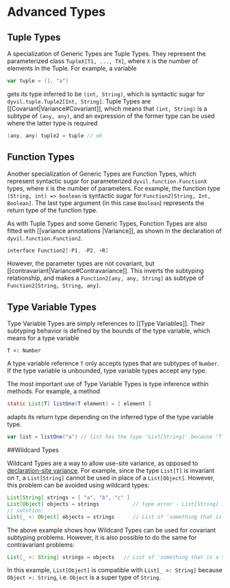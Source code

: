 # Advanced Types

## Tuple Types

A specialization of Generic Types are Tuple Types. They represent the parameterized class `TupleX[T1, ..., TX]`, where `X` is the number of elements in the Tuple. For example, a variable

```scala
var tuple = (1, "a")
```

gets its type inferred to be `(int, String)`, which is syntactic sugar for `dyvil.tuple.Tuple2[Int, String]`. Tuple Types are [[Covariant|Variance#Covariant]], which means that `(int, String)` is a subtype of `(any, any)`, and an expression of the former type can be used where the latter type is required

```scala
(any, any) tuple2 = tuple // ok
```

## Function Types

Another specialization of Generic Types are Function Types, which represent syntactic sugar for parameterized `dyvil.function.FunctionX` types, where `X` is the number of parameters. For example, the function type `(String, int) => boolean` is syntactic sugar for `Function2[String, Int, Boolean]`. The last type argument (in this case `Boolean`) represents the return type of the function type.

As with Tuple Types and some Generic Types, Function Types are also fitted with [[variance annotations |Variance]], as shown in the declaration of `dyvil.function.Function2`.

```scala
interface Function2[-P1, -P2, +R]
```

However, the parameter types are not covariant, but [[contravariant|Variance#Contravariance]]. This inverts the subtyping relationship, and makes a `Function2[any, any, String]` as subtype of `Function2[String, String, any]`.

## Type Variable Types

Type Variable Types are simply references to [[Type Variables]]. Their subtyping behavior is defined by the bounds of the type variable, which means for a type variable

```
T <: Number
```

A type variable reference `T` only accepts types that are subtypes of `Number`. If the type variable is unbounded, type variable types accept any type.

The most important use of Type Variable Types is type inference within methods. For example, a method

```java
static List[T] listOne(T element) = [ element ]
```

adapts its return type depending on the inferred type of the type variable type.

```scala
var list = listOne("a") // list has the type 'List[String]' because 'T' was inferred to 'String'
```

##Wildcard Types

Wildcard Types are a way to allow use-site variance, as opposed to [declaration-site variance](types/generic-types.md#Variance). For example, since the type `List[T]` is invariant on `T`, a `List[String]` cannot be used in place of a `List[Object]`. However, this problem can be avoided using wildcard types:

```java
List[String] strings = [ "a", "b", "c" ]
List[Object] objects = strings           // type error - List[String] is incompatible with List[Object]
// solution:
List[_ <: Object] objects = strings      // List of 'something that is a subtype of' Object
```

The above example shows how Wildcard Types can be used for covariant subtyping problems. However, it is also possible to do the same for contravariant problems:

```java
List[_ >: String] strings = objects   // List of 'something that is a supertype of' String
```

In this example, `List[Object]` is compatible with `List[_ >: String]` because `Object >: String`, i.e. `Object` is a super type of `String`.